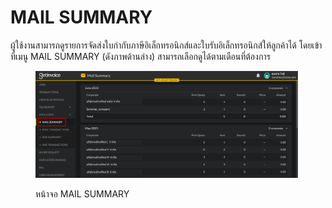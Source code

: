 # MAIL SUMMARY

ผู้ใช้งานสามารถดูรายการจัดส่งใบกำกับภาษีอิเล็กทรอนิกส์และใบรับอิเล็กทรอนิกส์ให้ลูกค้าได้ โดยเข้าที่เมนู MAIL SUMMARY (ดังภาพด้านล่าง) สามารถเลือกดูได้ตามเดือนที่ต้องการ

<figure><img src="../../.gitbook/assets/image (3).png" alt=""><figcaption><p>หน้าจอ MAIL SUMMARY</p></figcaption></figure>
